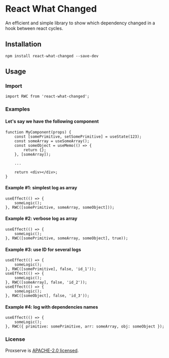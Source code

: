 # React What Changed

An efficient and simple library to show which dependency changed in a hook between react cycles.

## Installation

```
npm install react-what-changed --save-dev
```

## Usage

### Import

```
import RWC from 'react-what-changed';
```

### Examples

#### Let's say we have the following component
```
function MyComponent(props) {
    const [somePrimitive, setSomePrimitive] = useState(123);
    const someArray = useSomeArray();
    const someObject = useMemo(() => {
        return {};
    }, [someArray]);

    ...

    return <div></div>;
}
```

#### Example #1: simplest log as array
```
useEffect(() => {
    someLogic();
}, RWC([somePrimitive, someArray, someObject]));
```

#### Example #2: verbose log as array
```
useEffect(() => {
    someLogic();
}, RWC([somePrimitive, someArray, someObject], true));
```

#### Example #3: use ID for several logs
```
useEffect(() => {
    someLogic();
}, RWC([somePrimitive], false, 'id_1'));
useEffect(() => {
    someLogic();
}, RWC([someArray], false, 'id_2'));
useEffect(() => {
    someLogic();
}, RWC([someObject], false, 'id_3'));
```

#### Example #4: log with dependencies names
```
useEffect(() => {
    someLogic();
}, RWC({ primitive: somePrimitive, arr: someArray, obj: someObject });
```

### License
Proxserve is [APACHE-2.0 licensed](https://www.apache.org/licenses/LICENSE-2.0).
